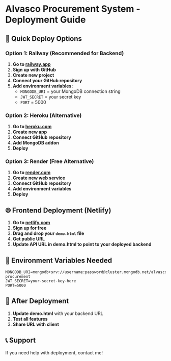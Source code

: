# Alvasco Procurement System - Deployment Guide

## 🚀 Quick Deploy Options

### Option 1: Railway (Recommended for Backend)

1. **Go to [railway.app](https://railway.app)**
2. **Sign up with GitHub**
3. **Create new project**
4. **Connect your GitHub repository**
5. **Add environment variables:**
   - `MONGODB_URI` = your MongoDB connection string
   - `JWT_SECRET` = your secret key
   - `PORT` = 5000

### Option 2: Heroku (Alternative)

1. **Go to [heroku.com](https://heroku.com)**
2. **Create new app**
3. **Connect GitHub repository**
4. **Add MongoDB addon**
5. **Deploy**

### Option 3: Render (Free Alternative)

1. **Go to [render.com](https://render.com)**
2. **Create new web service**
3. **Connect GitHub repository**
4. **Add environment variables**
5. **Deploy**

## 🌐 Frontend Deployment (Netlify)

1. **Go to [netlify.com](https://netlify.com)**
2. **Sign up for free**
3. **Drag and drop your `demo.html` file**
4. **Get public URL**
5. **Update API URL in demo.html to point to your deployed backend**

## 📝 Environment Variables Needed

```
MONGODB_URI=mongodb+srv://username:password@cluster.mongodb.net/alvasco-procurement
JWT_SECRET=your-secret-key-here
PORT=5000
```

## 🔧 After Deployment

1. **Update demo.html** with your backend URL
2. **Test all features**
3. **Share URL with client**

## 📞 Support

If you need help with deployment, contact me!
